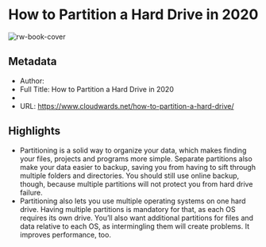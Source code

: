 # How to Partition a Hard Drive in 2020

![rw-book-cover](https://readwise-assets.s3.amazonaws.com/static/images/article0.00998d930354.png)

## Metadata
- Author: 
- Full Title: How to Partition a Hard Drive in 2020
- 
- URL: https://www.cloudwards.net/how-to-partition-a-hard-drive/

## Highlights
- Partitioning is a solid way to organize your data, which makes finding your files, projects and programs more simple. Separate partitions also make your data easier to backup, saving you from having to sift through multiple folders and directories. You should still use online backup, though, because multiple partitions will not protect you from hard drive failure.
- Partitioning also lets you use multiple operating systems on one hard drive. Having multiple partitions is mandatory for that, as each OS requires its own drive. You’ll also want additional partitions for files and data relative to each OS, as intermingling them will create problems. It improves performance, too.
